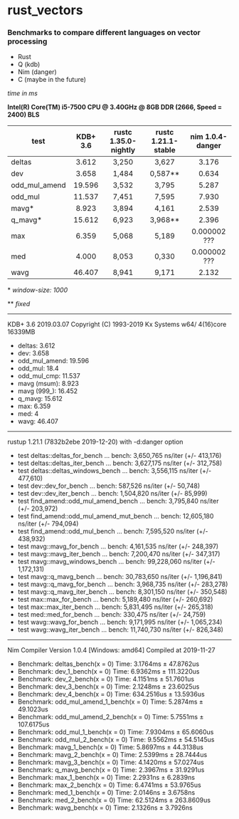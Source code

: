 # rust_vectors
### Benchmarks to compare different languages on vector processing
- Rust
- Q (kdb)
- Nim (danger)
- C (maybe in the future)

_time in ms_

**Intel(R) Core(TM) i5-7500 CPU @ 3.40GHz @ 8GB DDR (2666, Speed = 2400) BLS**

|test           | KDB+ 3.6  | rustc 1.35.0-nightly | rustc 1.21.1-stable | nim 1.0.4-danger |
|---------------|:---------:|:--------------------:|:-------------------:|:----------------:|
| deltas        | 3.612     | 3,250                | 3,627               | 3.176            |
| dev           | 3.658     | 1,484                | 0,587**             | 0.634            |
| odd_mul_amend | 19.596    | 3,532                | 3,795               | 5.287            |
| odd_mul       | 11.537    | 7,451                | 7,595               | 7.930            |
| mavg*         | 8.923     | 3,894                | 4,161               | 2.539            |
| q_mavg*       | 15.612    | 6,923                | 3,968**             | 2.396            |
| max           | 6.359     | 5,068                | 5,189               | 0.000002 ???     |
| med           | 4.000     | 8,053                | 0,330               | 0.000002 ???     |
| wavg          | 46.407    | 8,941                | 9,171               | 2.132            |

\* _window-size: 1000_

\*\* _fixed_

---
KDB+ 3.6 2019.03.07 Copyright (C) 1993-2019 Kx Systems w64/ 4(16)core 16339MB
- deltas: 3.612
- dev: 3.658
- odd_mul_amend: 19.596
- odd_mul: 18.4
- odd_mul_cmp: 11.537
- mavg (msum): 8.923
- mavg (999_): 16.452
- q_mavg: 15.612
- max: 6.359
- med: 4
- wavg: 46.407

---
rustup 1.21.1 (7832b2ebe 2019-12-20) with -d:danger option
- test deltas::deltas_for_bench            ... bench:   3,650,765 ns/iter (+/- 413,176)
- test deltas::deltas_iter_bench           ... bench:   3,627,175 ns/iter (+/- 312,758)
- test deltas::deltas_windows_bench        ... bench:   3,556,115 ns/iter (+/- 477,610)
- test dev::dev_for_bench                  ... bench:     587,526 ns/iter (+/- 50,748)
- test dev::dev_iter_bench                 ... bench:   1,504,820 ns/iter (+/- 85,999)
- test find_amend::odd_mul_amend_bench     ... bench:   3,795,840 ns/iter (+/- 203,972)
- test find_amend::odd_mul_amend_mut_bench ... bench:  12,605,180 ns/iter (+/- 794,094)
- test find_amend::odd_mul_bench           ... bench:   7,595,520 ns/iter (+/- 438,932)
- test mavg::mavg_for_bench                ... bench:   4,161,535 ns/iter (+/- 248,397)
- test mavg::mavg_iter_bench               ... bench:   7,200,470 ns/iter (+/- 347,317)
- test mavg::mavg_windows_bench            ... bench:  99,228,060 ns/iter (+/- 1,172,131)
- test mavg::q_mavg_bench                  ... bench:  30,783,650 ns/iter (+/- 1,196,841)
- test mavg::q_mavg_for_bench              ... bench:   3,968,735 ns/iter (+/- 283,278)
- test mavg::q_mavg_iter_bench             ... bench:   8,301,150 ns/iter (+/- 350,548)
- test max::max_for_bench                  ... bench:   5,189,480 ns/iter (+/- 260,692)
- test max::max_iter_bench                 ... bench:   5,831,495 ns/iter (+/- 265,318)
- test med::med_for_bench                  ... bench:     330,475 ns/iter (+/- 24,759)
- test wavg::wavg_for_bench                ... bench:   9,171,995 ns/iter (+/- 1,065,234)
- test wavg::wavg_iter_bench               ... bench:  11,740,730 ns/iter (+/- 826,348)

---
Nim Compiler Version 1.0.4 [Windows: amd64] Compiled at 2019-11-27
- Benchmark: deltas_bench(x = 0) Time: 3.1764ms ± 47.8762us
- Benchmark: dev_1_bench(x = 0) Time: 6.9362ms ± 111.3220us
- Benchmark: dev_2_bench(x = 0) Time: 4.1151ms ± 51.7601us
- Benchmark: dev_3_bench(x = 0) Time: 2.1248ms ± 23.6025us
- Benchmark: dev_4_bench(x = 0) Time: 634.2516us ± 13.5936us
- Benchmark: odd_mul_amend_1_bench(x = 0) Time: 5.2874ms ± 49.1023us
- Benchmark: odd_mul_amend_2_bench(x = 0) Time: 5.7551ms ± 107.6175us
- Benchmark: odd_mul_1_bench(x = 0) Time: 7.9304ms ± 65.6060us
- Benchmark: odd_mul_2_bench(x = 0) Time: 9.5562ms ± 54.5145us
- Benchmark: mavg_1_bench(x = 0) Time: 5.8697ms ± 44.3138us
- Benchmark: mavg_2_bench(x = 0) Time: 2.5399ms ± 28.7444us
- Benchmark: mavg_3_bench(x = 0) Time: 4.1420ms ± 57.0274us
- Benchmark: q_mavg_bench(x = 0) Time: 2.3967ms ± 31.9291us
- Benchmark: max_1_bench(x = 0) Time: 2.2931ns ± 6.2839ns
- Benchmark: max_2_bench(x = 0) Time: 6.4741ms ± 53.9765us
- Benchmark: med_1_bench(x = 0) Time: 2.0146ns ± 3.6758ns
- Benchmark: med_2_bench(x = 0) Time: 62.5124ms ± 263.8609us
- Benchmark: wavg_bench(x = 0) Time: 2.1326ns ± 3.7926ns



